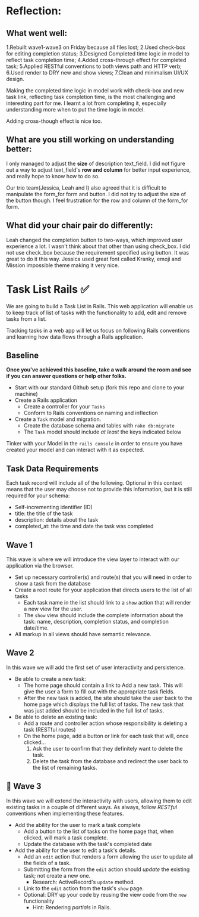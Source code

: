# Reflection:
## What went well:
1.Rebuilt wave1-wave3 on Friday because all files lost;
2.Used check-box for editing completion status;
3.Designed Completed time logic in model to reflect task completion time;
4.Added cross-through effect for completed task;
5.Applied RESTful conventions to both views path and HTTP verb;
6.Used render to DRY new and show views;
7.Clean and minimalism UI/UX design.

Making the completed time logic in model work with check-box and new task link, reflecting task completion time, is the most challenging and interesting part for me. I learnt a lot from completing it, especially understanding more when to put the time logic in model. 

Adding cross-though effect is nice too.

## What are you still working on understanding better:
I only managed to adjust the **size** of description text_field. 
I did not figure out a way to adjust text_field's **row and column** for better input experience, and really hope to know how to do so.

Our trio team(Jessica, Leah and I) also agreed that it is difficult to manipulate the form_for form and button. I did not try to adjust the size of the button though. I feel frustration for the row and column of the form_for form.


## What did your chair pair do differently:
Leah changed the completion button to two-ways, which improved user experience a lot. I wasn't think about that other than using check_box. I did not use check_box because the requirement specified using button. It was great to do it this way.
Jessica used great font called Kranky, emoji and Mission impossible theme making it very nice. 












# Task List Rails ✅
We are going to build a Task List in Rails. This web application will enable us to keep track of list of tasks with the functionality to add, edit and remove tasks from a list.

Tracking tasks in a web app will let us focus on following Rails conventions and learning how data flows through a Rails application.

## Baseline
**Once you've achieved this baseline, take a walk around the room and see if you can answer questions or help other folks.**

- Start with our standard Github setup (fork this repo and clone to your machine)
- Create a Rails application
  - Create a controller for your `Tasks`
  - Conform to Rails conventions on naming and inflection
- Create a `Task` model and migration.
  - Create the database schema and tables with `rake db:migrate`
  - The `Task` model should include _at least_ the keys indicated below

Tinker with your Model in the `rails console` in order to ensure you have created your model and can interact with it as expected.

## Task Data Requirements

Each task record will include all of the following. Optional in this context means that the user may choose not to provide this information, but it is still required for your schema:
- Self-incrementing identifier (ID)
- title: the title of the task
- description: details about the task
- completed_at: the time and date the task was completed

## Wave 1
This wave is where we will introduce the view layer to interact with our application via the browser.

- Set up necessary controller(s) and route(s) that you will need in order to show a task from the database
- Create a root route for your application that directs users to the list of all tasks
  - Each task name in the list should link to a `show` action that will render a new view for the user.
  - The `show` view should include the complete information about the task: name, description, completion status, and completion date/time.
- All markup in all views should have semantic relevance.


 ## Wave 2
In this wave we will add the first set of user interactivity and persistence.

- Be able to create a new task:
  - The home page should contain a link to Add a new task. This will give the user a form to fill out with the appropriate task fields.
  - After the new task is added, the site should take the user back to the home page which displays the full list of tasks. The new task that was just added should be included in the full list of tasks.
- Be able to delete an existing task:
  - Add a route and controller action whose responsibility is deleting a task (RESTful routes)
  - On the home page, add a button or link for each task that will, once clicked...
    1. Ask the user to confirm that they definitely want to delete the task.
    1. Delete the task from the database and redirect the user back to the list of remaining tasks.

## 🌊 Wave 3
In this wave we will extend the interactivity with users, allowing them to edit existing tasks in a couple of different ways. As always, follow _RESTful_ conventions when implementing these features.

- Add the ability for the user to mark a task complete
  - Add a button to the list of tasks on the home page that, when clicked, will mark a task complete.
  - Update the database with the task's completed date
- Add the ability for the user to edit a task's details.
  - Add an `edit` action that renders a form allowing the user to update all the fields of a task.
  - Submitting the form from the `edit` action should _update_ the existing task; not create a new one.
    - Research: ActiveRecord's `update` method.
  - Link to the `edit` action from the task's `show` page.
  - Optional:  DRY up your code by reusing the view code from the `new` functionality
    - Hint: Rendering _partials_ in Rails.
